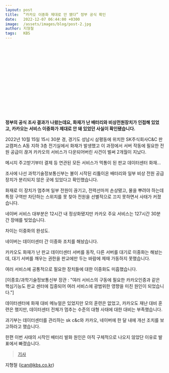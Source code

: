 ```yaml
---
layout: post
title:  “카카오 이중화 제대로 안 됐다” 정부 공식 확인
date:   2022-12-07 06:44:00 +0300
image:  /assets/images/blog/post-2.jpg
author: 지형철
tags:   KBS 
---
```

<br><br><br><br><br><br><br><br><br><br><br><br><br>

**정부의 공식 조사 결과가 나왔는데요, 화재가 난 배터리와 비상전원장치가 인접해 있었고, 카카오는 서비스 이중화가 제대로 안 돼 있었던 사실이 확인됐습니다.**

2022년 10월 15일 15시 30분 경, 경기도 성남시 삼평동에 위치한 SK주식회사C&C 판교캠퍼스 A동 지하 3층 전기실에서 화재가 발생했고 이 과정에서 서버 작동에 필요한 전원 공급이 끊겨 카카오의 서비스가 다운되어버린 사건이 벌써 2개월이 지났다. 


메시지 주고받기부터 결제 등 연관된 모든 서비스가 먹통이 된 판교 데이터센터 화재...

조사에 나선 과학기술정보통신부는 불이 시작된 리튬이온 배터리와 일부 비상 전원 공급장치가 분리되지 않은 곳에 있었다고 확인했습니다.

화재로 이 장치가 멈추며 일부 전원이 끊기고, 전력선마저 손상됐고, 물을 뿌려야 하는데 특정 구역만 차단하는 스위치를 못 찾아 전원을 선별적으로 끄지 못하면서 사태가 커졌습니다.

네이버 서비스 대부분은 12시간 내 정상화됐지만 카카오 주요 서비스는 127시간 30분간 장애를 빚었습니다.

차이는 이중화의 완성도.

네이버는 데이터센터 간 이중화 조치를 해놨습니다.

카카오도 화재가 난 판교 데이터센터 서버를 동작, 다른 서버를 대기로 이중화는 해놨는데, 대기 서버를 깨우는 권한을 판교에만 두는 바람에 제때 가동하지 못했습니다.

여러 서비스에 공통적으로 필요한 장치들에 대한 이중화도 미흡했습니다.

[이종호/과학기술정보통신부 장관 : "여러 서비스의 구동에 필요한 카카오인증과 같은 핵심기능도 판교 센터에 집중되어 여러 서비스에 광범위한 영향을 미친 원인이 되었습니다."]

데이터센터에 화재 대비 메뉴얼은 있었지만 모의 훈련은 없었고, 카카오도 재난 대비 훈련은 했지만, 데이터센터 전체가 멈추는 수준의 대형 사태에 대한 대비는 부족했습니다.

과기부는 데이터센터를 관리하는 sk c&c와 카카오, 네이버에 한 달 내에 개선 조치를 보고하라고 했습니다.

한편 이번 사태의 시작인 배터리 발화 원인은 아직 구체적으로 나오지 않았단 이유로 발표에서 빠졌습니다.

> <a href="https://news.kbs.co.kr/news/view.do?ncd=5618267&amp;ref=A">기사</a>

지형철 (ican@kbs.co.kr)